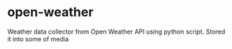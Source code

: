 # open-weather
Weather data collector from Open Weather API using python script. Stored it into some of media
